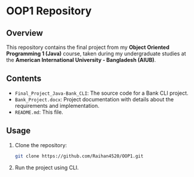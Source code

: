 # OOP1 Repository

## Overview

This repository contains the final project from my **Object Oriented Programming 1 (Java)** course, taken during my undergraduate studies at the **American International University - Bangladesh (AIUB)**.

## Contents

- `Final_Project_Java-Bank_CLI`: The source code for a Bank CLI project.
- `Bank_Project.docx`: Project documentation with details about the requirements and implementation.
- `README.md`: This file.

## Usage

1. Clone the repository:
   ```bash
   git clone https://github.com/Raihan4520/OOP1.git
2. Run the project using CLI.
